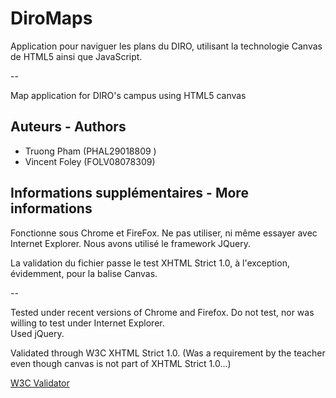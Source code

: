 # DiroMaps

Application pour naviguer les plans du DIRO, utilisant la technologie Canvas de HTML5 ainsi que JavaScript.

--

Map application for DIRO's campus using HTML5 canvas

## Auteurs - Authors
* Truong Pham (PHAL29018809	)
* Vincent Foley (FOLV08078309)

## Informations supplémentaires - More informations
Fonctionne sous Chrome et FireFox. Ne pas utiliser, ni même essayer avec Internet Explorer.  Nous avons utilisé le framework JQuery.

La validation du fichier passe le test XHTML Strict 1.0, à l'exception, évidemment, pour la balise Canvas.

--

Tested under recent versions of Chrome and Firefox. Do not test, nor was willing to test under Internet Explorer.  
Used jQuery.

Validated through W3C XHTML Strict 1.0. (Was a requirement by the teacher even though canvas is not part of XHTML Strict 1.0...)

[W3C Validator](http://validator.w3.org/)

